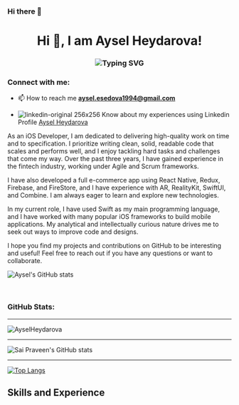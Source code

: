 ### Hi there 👋

<!--
**AyselHeydarova/AyselHeydarova** is a ✨ _special_ ✨ repository because its `README.md` (this file) appears on your GitHub profile.

Here are some ideas to get you started:

- 🔭 I’m currently working on ...
- 🌱 I’m currently learning ...
- 👯 I’m looking to collaborate on ...
- 🤔 I’m looking for help with ...
- 💬 Ask me about ...
- 📫 How to reach me: ...
- 😄 Pronouns: ...
- ⚡ Fun fact: ...
-->



<h1 align="center">Hi 👋, I am Aysel Heydarova!</h1>
<h3 align="center"><img src="https://readme-typing-svg.herokuapp.com?font=Fira+Code&size=22&pause=2000&color=58A6FF&width=520&lines=iOS+Developer+Based+in+Azerbaijan++%F0%9F%92%BB" alt="Typing SVG" />
</h3>

<h3 align="left">Connect with me:</h3>

- 📫 How to reach me **aysel.esedova1994@gmail.com**

- ![linkedin-original 256x256](https://user-images.githubusercontent.com/22838367/210111074-70695d55-c4c9-4ef4-8d33-6a3b2e2b11cb.png) Know about my experiences using Linkedin Profile [Aysel Heydarova](https://www.linkedin.com/in/aysel-heydarova-6b8ab1124/)


As an iOS Developer, I am dedicated to delivering high-quality work on time and to specification. I prioritize writing clean, solid, readable code that scales and performs well, and I enjoy tackling hard tasks and challenges that come my way. Over the past three years, I have gained experience in the fintech industry, working under Agile and Scrum frameworks.

I have also developed a full e-commerce app using React Native, Redux, Firebase, and FireStore, and I have experience with AR, RealityKit, SwiftUI, and Combine. I am always eager to learn and explore new technologies.

In my current role, I have used Swift as my main programming language, and I have worked with many popular iOS frameworks to build mobile applications. My analytical and intellectually curious nature drives me to seek out ways to improve code and designs.

I hope you find my projects and contributions on GitHub to be interesting and useful! 
Feel free to reach out if you have any questions or want to collaborate.

![Aysel's GitHub stats](https://github-readme-stats.vercel.app/api?username=AyselHeydarova&count_private=true)

<br> 
<h3 align="left">GitHub Stats:</h3>

---
<p><img align="center" src="https://github-readme-streak-stats.herokuapp.com/?user=AyselHeydarova" alt="AyselHeydarova" /></p>

---
![Sai Praveen's GitHub stats](https://github-readme-stats.vercel.app/api?username=AyselHeydarova&count_private=true&show_icons=true&theme=synthwave)

---
[![Top Langs](https://github-readme-stats.vercel.app/api/top-langs/?username=AyselHeydarova&layout=compact)](https://github.com/AyselHeydarova/github-readme-stats)

## Skills and Experience


